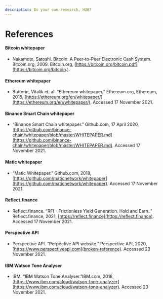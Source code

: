 ```yaml
---
description: Do your own research, HUH?
---
```


# References

#### Bitcoin whitepaper <a href="references_bitcoinwhitepaper" id="references_bitcoinwhitepaper"></a>

* Nakamoto, Satoshi. Bitcoin: A Peer-to-Peer Electronic Cash System. Bitcoin.org, 2009. Bitcoin.org, [https://bitcoin.org/bitcoin.pdf](https://bitcoin.org/bitcoin.).

#### Ethereum whitepaper <a href="references_ethereumwhitepaper" id="references_ethereumwhitepaper"></a>

* Butterin, Vitalik et. al. “Ethereum whitepaper.” Ethereum.org, Ethereum, 2015, [https://ethereum.org/en/whitepaper/](https://ethereum.org/en/whitepaper/). Accessed 17 November 2021.

#### Binance Smart Chain whitepaper <a href="references_bscwhitepaper" id="references_bscwhitepaper"></a>

* “Binance Smart Chain whitepaper.” Github.com, 17 April 2020, [https://github.com/binance-chain/whitepaper/blob/master/WHITEPAPER.md](https://github.com/binance-chain/whitepaper/blob/master/WHITEPAPER.md). Accessed 17 November 2021.

#### Matic whitepaper <a href="references_maticwhitepaper" id="references_maticwhitepaper"></a>

* “Matic Whitepaper.” Github.com, 2018, [https://github.com/maticnetwork/whitepaper](https://github.com/maticnetwork/whitepaper). Accessed 17 November 2021.

#### Reflect.finance <a href="references_reflectfinance" id="references_reflectfinance"></a>

* Reflect.finance. “RFI - Frictionless Yield Generation. Hold and Earn..” Reflect.finance, 2021, [https://reflect.finance](https://reflect.finance). Accessed 17 November 2021.

#### Perspective API <a href="references_perspectiveapi" id="references_perspectiveapi"></a>

* Perspective API. “Perpective API website.” Perspective API, 2020, [https://www.perspectiveapi.com](broken-reference). Accessed 23 November 2021.

#### IBM Watson Tone Analyser <a href="references_ibmwatsontoneanalyser" id="references_ibmwatsontoneanalyser"></a>

* IBM. “IBM Watson Tone Analyser.”IBM.com, 2018, [https://www.ibm.com/cloud/watson-tone-analyzer](https://www.ibm.com/cloud/watson-tone-analyzer). Accessed 23 November 2021.
